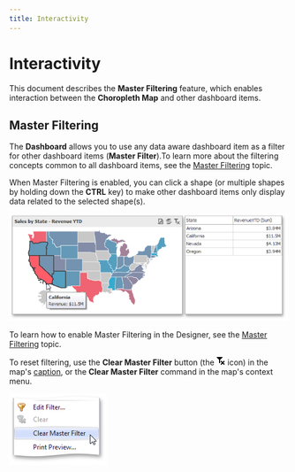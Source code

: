 ```yaml
---
title: Interactivity
---
```

# Interactivity
This document describes the **Master Filtering** feature, which enables interaction between the **Choropleth Map** and other dashboard items.

## Master Filtering
The **Dashboard** allows you to use any data aware dashboard item as a filter for other dashboard items (**Master Filter**).To learn more about the filtering concepts common to all dashboard items, see the [Master Filtering](../../interactivity/master-filtering.md) topic.

When Master Filtering is enabled, you can click a shape (or multiple shapes by holding down the **CTRL** key) to make other dashboard items only display data related to the selected shape(s).

![ChoroplethMap_MasterFiltering](../../../../images/img22240.png)

To learn how to enable Master Filtering in the Designer, see the [Master Filtering](../../interactivity/master-filtering.md) topic.

To reset filtering, use the **Clear Master Filter** button (the ![DataShaping_Interactivity_ClearSelection](../../../../images/img19686.png) icon) in the map's [caption](../../dashboard-layout/dashboard-item-caption.md), or the **Clear Master Filter** command in the map's context menu.

![ContextMenu_ClearMasterFilter](../../../../images/img22716.png)